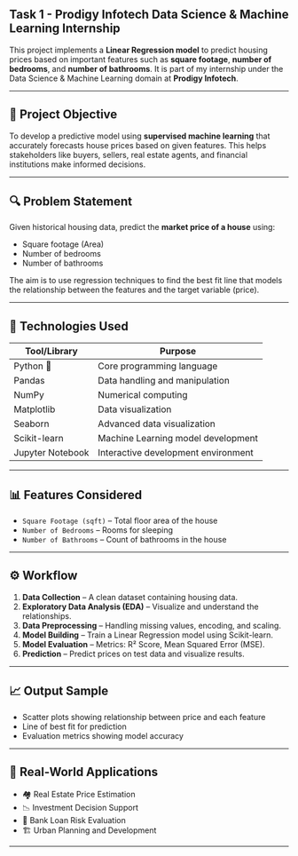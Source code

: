 ## Task 1 - Prodigy Infotech Data Science & Machine Learning Internship

This project implements a **Linear Regression model** to predict housing prices based on important features such as **square footage**, **number of bedrooms**, and **number of bathrooms**. It is part of my internship under the Data Science & Machine Learning domain at **Prodigy Infotech**.

---

## 📌 Project Objective

To develop a predictive model using **supervised machine learning** that accurately forecasts house prices based on given features. This helps stakeholders like buyers, sellers, real estate agents, and financial institutions make informed decisions.

---

## 🔍 Problem Statement

Given historical housing data, predict the **market price of a house** using:
- Square footage (Area)
- Number of bedrooms
- Number of bathrooms

The aim is to use regression techniques to find the best fit line that models the relationship between the features and the target variable (price).

---

## 🧰 Technologies Used

| Tool/Library     | Purpose                             |
|------------------|-------------------------------------|
| Python 🐍        | Core programming language           |
| Pandas           | Data handling and manipulation      |
| NumPy            | Numerical computing                 |
| Matplotlib       | Data visualization                  |
| Seaborn          | Advanced data visualization         |
| Scikit-learn     | Machine Learning model development  |
| Jupyter Notebook | Interactive development environment |

---

## 📊 Features Considered

- `Square Footage (sqft)` – Total floor area of the house
- `Number of Bedrooms` – Rooms for sleeping
- `Number of Bathrooms` – Count of bathrooms in the house

---

## ⚙️ Workflow

1. **Data Collection** – A clean dataset containing housing data.
2. **Exploratory Data Analysis (EDA)** – Visualize and understand the relationships.
3. **Data Preprocessing** – Handling missing values, encoding, and scaling.
4. **Model Building** – Train a Linear Regression model using Scikit-learn.
5. **Model Evaluation** – Metrics: R² Score, Mean Squared Error (MSE).
6. **Prediction** – Predict prices on test data and visualize results.

---

## 📈 Output Sample

- Scatter plots showing relationship between price and each feature
- Line of best fit for prediction
- Evaluation metrics showing model accuracy

---

## 💼 Real-World Applications

- 🏘️ Real Estate Price Estimation
- 📉 Investment Decision Support
- 🏦 Bank Loan Risk Evaluation
- 🏗️ Urban Planning and Development

---
